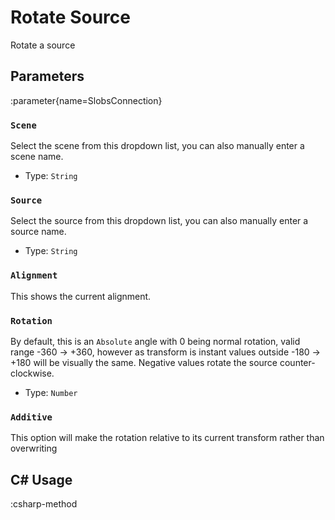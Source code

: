 # Rotate Source
Rotate a source

## Parameters
:parameter{name=SlobsConnection}

### `Scene`
Select the scene from this dropdown list, you can also manually enter a scene name.

- Type: `String`

### `Source`
Select the source from this dropdown list, you can also manually enter a source name.

- Type: `String`

### `Alignment`
This shows the current alignment.

### `Rotation`
By default, this is an `Absolute` angle with 0 being normal rotation, valid range -360 -> +360, however as transform is instant values outside -180 -> +180 will be visually the same. Negative values rotate the source counter-clockwise.

- Type: `Number`

### `Additive`
This option will make the rotation relative to its current transform rather than overwriting

## C# Usage
:csharp-method